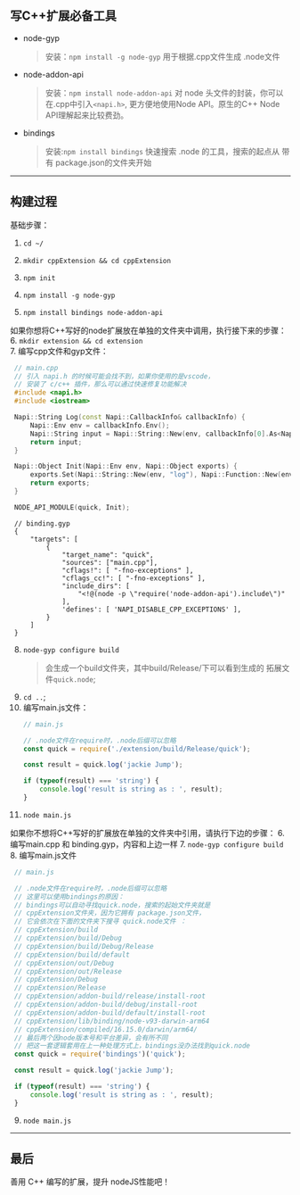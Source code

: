 ## 写C++扩展必备工具
* node-gyp
  > 安装：`npm install -g node-gyp`
  > 用于根据.cpp文件生成 .node文件

* node-addon-api
  > 安装：`npm install node-addon-api`
  > 对 node 头文件的封装，你可以在.cpp中引入`<napi.h>`,
  > 更方便地使用Node API。原生的C++ Node API理解起来比较费劲。

* bindings
  > 安装:`npm install bindings`
  > 快速搜索 .node 的工具，搜索的起点从 带有 package.json的文件夹开始

---

## 构建过程
基础步骤：
1. `cd ~/`
   
2. `mkdir cppExtension && cd cppExtension`
   
3. `npm init`

4. `npm install -g node-gyp`

5. `npm install bindings node-addon-api`


如果你想将C++写好的node扩展放在单独的文件夹中调用，执行接下来的步骤：
6. `mkdir extension && cd extension`  
7. 编写cpp文件和gyp文件：
   ```c++
    // main.cpp
    // 引入 napi.h 的时候可能会找不到，如果你使用的是vscode，
    // 安装了 c/c++ 插件，那么可以通过快速修复功能解决
    #include <napi.h>
    #include <iostream>

    Napi::String Log(const Napi::CallbackInfo& callbackInfo) {
        Napi::Env env = callbackInfo.Env();
        Napi::String input = Napi::String::New(env, callbackInfo[0].As<Napi::String>().Utf8Value());
        return input;
    }

    Napi::Object Init(Napi::Env env, Napi::Object exports) {
        exports.Set(Napi::String::New(env, "log"), Napi::Function::New(env, Log));
        return exports;
    }

    NODE_API_MODULE(quick, Init);
   ```
   ```gyp
    // binding.gyp 
    {
        "targets": [
            {
                "target_name": "quick",
                "sources": ["main.cpp"],
                "cflags!": [ "-fno-exceptions" ],
                "cflags_cc!": [ "-fno-exceptions" ],
                "include_dirs": [
                    "<!@(node -p \"require('node-addon-api').include\")"
                ],
                'defines': [ 'NAPI_DISABLE_CPP_EXCEPTIONS' ],
            }
        ]
    }
   ```
8. `node-gyp configure build`
   > 会生成一个build文件夹，其中build/Release/下可以看到生成的
   > 拓展文件`quick.node`;
9. `cd ..`;
10. 编写main.js文件：
    ```javascript
    // main.js

    // .node文件在require时，.node后缀可以忽略
    const quick = require('./extension/build/Release/quick');

    const result = quick.log('jackie Jump');

    if (typeof(result) === 'string') {
        console.log('result is string as : ', result);
    }
    ```
11. `node main.js`
    
如果你不想将C++写好的扩展放在单独的文件夹中引用，请执行下边的步骤：
6. 编写main.cpp 和 binding.gyp，内容和上边一样
7. `node-gyp configure build`
8. 编写main.js文件 
   ```javascript
    // main.js

    // .node文件在require时，.node后缀可以忽略
    // 这里可以使用bindings的原因：
    // bindings可以自动寻找quick.node，搜索的起始文件夹就是
    // cppExtension文件夹，因为它拥有 package.json文件，
    // 它会依次在下面的文件夹下搜寻 quick.node文件 ：
    // cppExtension/build
    // cppExtension/build/Debug
    // cppExtension/build/Debug/Release
    // cppExtension/build/default
    // cppExtension/out/Debug
    // cppExtension/out/Release
    // cppExtension/Debug
    // cppExtension/Release
    // cppExtension/addon-build/release/install-root
    // cppExtension/addon-build/debug/install-root
    // cppExtension/addon-build/default/install-root
    // cppExtension/lib/binding/node-v93-darwin-arm64
    // cppExtension/compiled/16.15.0/darwin/arm64/
    // 最后两个因node版本号和平台差异，会有所不同
    // 把这一套逻辑套用在上一种处理方式上，bindings没办法找到quick.node
    const quick = require('bindings')('quick');

    const result = quick.log('jackie Jump');

    if (typeof(result) === 'string') {
        console.log('result is string as : ', result);
    }
   ```
9. `node main.js`

---

## 最后 
善用 C++ 编写的扩展，提升 nodeJS性能吧！